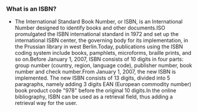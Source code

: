 ### What is an ISBN?
* The International Standard Book Number, or ISBN, is an International Number designed to identify books and other documents.ISO promulgated the ISBN international standard in 1972 and set up the international ISBN center, the governing body for its implementation, in the Prussian library in west Berlin.Today, publications using the ISBN coding system include books, pamphlets, microforms, braille prints, and so on.Before January 1, 2007, ISBN consists of 10 digits in four parts: group number (country, region, language code), publisher number, book number and check number.From January 1, 2007, the new ISBN is implemented. The new ISBN consists of 13 digits, divided into 5 paragraphs, namely adding 3 digits EAN (European commodity number) book product code "978" before the original 10 digits.In the online bibliography, ISBN can be used as a retrieval field, thus adding a retrieval way for the user.